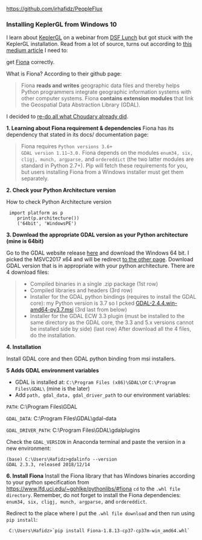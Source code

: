 https://github.com/irhafidz/PeopleFlux


### Installing KeplerGL from Windows 10

I learn about [KeplerGL](https://kepler.gl/) on a webinar from [DSF Lunch](https://www.datasciencefestival.com/event/dsf-lunch-learn-visualising-location-data-with-keplergl/) but got stuck with the KeplerGL installation. Read from a lot of source, turns out according to [this medium article](https://medium.com/@rschoudhary1999/installing-fiona-on-windows-10-for-keplergl-6af2628b6fc5) I need to:

get [Fiona](https://pypi.org/project/Fiona/) correctly.

What is Fiona? According to their github page:

> Fiona **reads and writes** geographic data files and thereby helps Python programmers integrate geographic information systems with other computer systems. Fiona **contains extension modules** that link the Geospatial Data Abstraction Library (GDAL).

I decided to [re-do all what Choudary already did](https://medium.com/@rschoudhary1999/installing-fiona-on-windows-10-for-keplergl-6af2628b6fc5).

 **1. Learning about Fiona requirement & dependencies**
Fiona has its dependency that stated in its docs/ documentation page:

> Fiona requires `Python versions 3.6+`  
> `GDAL version 1.11–3.0.` 
> Fiona depends on the modules `enum34, six, cligj, munch, argparse,` and `ordereddict` (the two latter modules are standard in Python
> 2.7+). Pip will fetch these requirements for you, but users installing Fiona from a Windows installer must get them separately.

**2. Check your Python Architecture version**

How to check Python Architecture version
   

     import platform as p
        print(p.architecture())
        ('64bit', 'WindowsPE')


**3. Download the appropriate GDAL version as your Python architecture (mine is 64bit)**

Go to the GDAL website release [here](http://www.gisinternals.com/release.php) and download the Windows 64 bit. I picked the MSVC2017 x64 and will be redirect [to the other page](http://www.gisinternals.com/query.html?content=filelist&file=release-1911-x64-gdal-2-4-4-mapserver-7-4-3.zip). Download GDAL version that is in appropriate with your python architecture. There are 4 download files:

 

> - Compiled binaries in a single .zip package (1st row)
>  - Compiled libraries and headers (3rd row)
>  - Installer for the GDAL python bindings (requires to install the GDAL core): my Python version is 3.7 so I pcked
> [GDAL-2.4.4.win-amd64-py3.7.msi](http://download.gisinternals.com/sdk/downloads/release-1911-x64-gdal-2-4-4-mapserver-7-4-3/GDAL-2.4.4.win-amd64-py3.7.msi)
> (3rd last from below)
>  - Installer for the GDAL ECW 3.3 plugin (must be installed to the same directory as the GDAL core, the 3.3 and 5.x versions cannot be
> installed side by side) (last row) After download all the 4 files, do
> the installation.

**4. Installation**

Install GDAL core and then GDAL python binding from msi installers.

**5 Adds GDAL environment variables**
-   GDAL is installed at:  `C:\Program Files (x86)\GDAL\`or `C:\Program Files\GDAL\` (mine is the later)
-   Add `path, gdal_data, gdal_driver_path` to our environment variables:

`PATH`: C:\Program Files\GDAL

`GDAL_DATA`: C:\Program Files\GDAL\gdal-data

`GDAL_DRIVER_PATH`: C:\Program Files\GDAL\gdalplugins

Check the `GDAL_VERSION` in Anaconda terminal and paste the version in a new environment:

    (base) C:\Users\Hafidz>gdalinfo --version
    GDAL 2.3.3, released 2018/12/14

**6. Install Fiona**
Install the Fiona library that has Windows binaries according to your python specification from https://www.lfd.uci.edu/~gohlke/pythonlibs/#fiona `cd` to the `.whl file directory`. Remember, do not forget to install the Fiona dependencies: `enum34, six, cligj, munch, argparse,` and `ordereddict`. 

Redirect to the place where I put the `.whl file download` and then run using `pip install`:

     C:\Users\Hafidz>`pip install Fiona-1.8.13-cp37-cp37m-win_amd64.whl`
<!--stackedit_data:
eyJoaXN0b3J5IjpbNDI1OTc2Njk0LC03Mjg5MzAyMTYsMTE3MD
c4NTc1NSwxNTQ3OTgxMjY0LC00NjA2MDcxMzUsLTE4NDM4ODc5
NTUsLTE3NDI2MjIzODUsNjg2NTM4NTY3LDEyNDYxODQ1NzksMz
I1NTk3MTgyLDU3NDI1NDA5NywtMjI1Nzk3MjI4LC0xNTQ2MjEz
NTQxLC03NTc4NzAxLDk5ODEzMjYxNSwxMDQ5NDU2NjA4LDEwMT
c1MDYxMCwtMTYwMzU0OTg2NiwxMDIzNzM5MjM2LC0xOTA0ODQ0
NTM0XX0=
-->